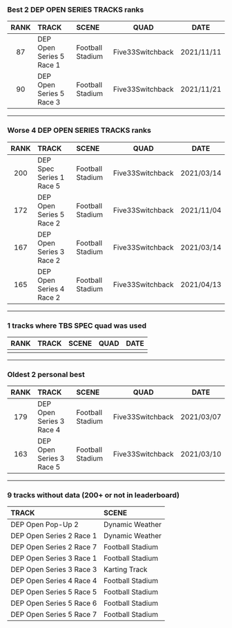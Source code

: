### Best 2 DEP OPEN SERIES TRACKS ranks
|RANK|TRACK|SCENE|QUAD|DATE|
|:---:|:---|:---|:---:|:---:|
|87|DEP Open Series 5 Race 1|Football Stadium|Five33Switchback|2021/11/11|
|90|DEP Open Series 5 Race 3|Football Stadium|Five33Switchback|2021/11/21|
---
### Worse 4 DEP OPEN SERIES TRACKS ranks
|RANK|TRACK|SCENE|QUAD|DATE|
|:---:|:---|:---|:---:|:---:|
|200|DEP Spec Series 1 Race 5|Football Stadium|Five33Switchback|2021/03/14|
|172|DEP Open Series 5 Race 2|Football Stadium|Five33Switchback|2021/11/04|
|167|DEP Open Series 3 Race 2|Football Stadium|Five33Switchback|2021/03/14|
|165|DEP Open Series 4 Race 2|Football Stadium|Five33Switchback|2021/04/13|
---
### 1 tracks where TBS SPEC quad was used
|RANK|TRACK|SCENE|QUAD|DATE|
|:---:|:---|:---|:---:|:---:|
||||||
---
### Oldest 2 personal best
|RANK|TRACK|SCENE|QUAD|DATE|
|:---:|:---|:---|:---:|:---:|
|179|DEP Open Series 3 Race 4|Football Stadium|Five33Switchback|2021/03/07|
|163|DEP Open Series 3 Race 5|Football Stadium|Five33Switchback|2021/03/10|
---
### 9 tracks without data (200+ or not in leaderboard)
|TRACK|SCENE|
|:---|:---|
|DEP Open Pop-Up 2|Dynamic Weather|
|DEP Open Series 2 Race 1|Dynamic Weather|
|DEP Open Series 2 Race 7|Football Stadium|
|DEP Open Series 3 Race 1|Football Stadium|
|DEP Open Series 3 Race 3|Karting Track|
|DEP Open Series 4 Race 4|Football Stadium|
|DEP Open Series 5 Race 5|Football Stadium|
|DEP Open Series 5 Race 6|Football Stadium|
|DEP Open Series 5 Race 7|Football Stadium|
